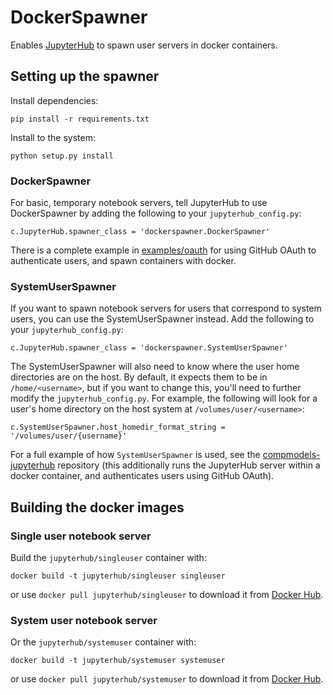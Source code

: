 # DockerSpawner

Enables [JupyterHub](https://github.com/jupyterhub/jupyterhub) to spawn
user servers in docker containers.

## Setting up the spawner

Install dependencies:

    pip install -r requirements.txt

Install to the system:

    python setup.py install

### DockerSpawner

For basic, temporary notebook servers, tell JupyterHub to use DockerSpawner by
adding the following to your `jupyterhub_config.py`:

    c.JupyterHub.spawner_class = 'dockerspawner.DockerSpawner'

There is a complete example in [examples/oauth](examples/oauth) for
using GitHub OAuth to authenticate users, and spawn containers with docker.

### SystemUserSpawner

If you want to spawn notebook servers for users that correspond to system users,
you can use the SystemUserSpawner instead. Add the following to your
`jupyterhub_config.py`:

    c.JupyterHub.spawner_class = 'dockerspawner.SystemUserSpawner'

The SystemUserSpawner will also need to know where the user home directories
are on the host. By default, it expects them to be in `/home/<username>`, but if
you want to change this, you'll need to further modify the
`jupyterhub_config.py`. For example, the following will look for a user's home
directory on the host system at `/volumes/user/<username>`:

    c.SystemUserSpawner.host_homedir_format_string = '/volumes/user/{username}'

For a full example of how `SystemUserSpawner` is used, see the
[compmodels-jupyterhub](https://github.com/jhamrick/compmodels-jupyterhub)
repository (this additionally runs the JupyterHub server within a docker
container, and authenticates users using GitHub OAuth).

## Building the docker images

### Single user notebook server

Build the `jupyterhub/singleuser` container with:

    docker build -t jupyterhub/singleuser singleuser

or use `docker pull jupyterhub/singleuser` to download it from [Docker
Hub](https://registry.hub.docker.com/u/jupyterhub/singleuser/).

### System user notebook server

Or the `jupyterhub/systemuser` container with:

    docker build -t jupyterhub/systemuser systemuser

or use `docker pull jupyterhub/systemuser` to download it from [Docker
Hub](https://registry.hub.docker.com/u/jupyterhub/systemuser/).

